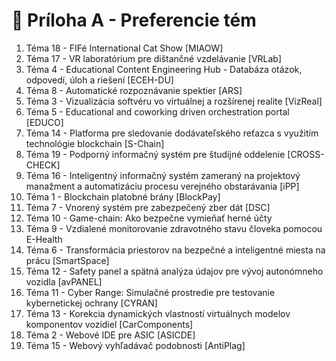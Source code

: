 # 🔢 Príloha A - Preferencie tém

1.  Téma 18 - FIFé International Cat Show [MIAOW]
2.	Téma 17 - VR laboratórium pre dištančné vzdelávanie [VRLab]
3.	Téma 4 - Educational Content Engineering Hub - Databáza otázok, odpovedí, úloh a riešení [ECEH-DU]
4.	Téma 8 - Automatické rozpoznávanie spektier [ARS]
5.	Téma 3 - Vizualizácia softvéru vo virtuálnej a rozšírenej realite [VizReal]
6.	Téma 5 - Educational and coworking driven orchestration portal [EDUCO]
7.	Téma 14 - Platforma pre sledovanie dodávateľského reťazca s využitím technológie blockchain [S-Chain]
8.	Téma 19 - Podporný informačný systém pre študijné oddelenie [CROSS-CHECK]
9.	Téma 16 - Inteligentný informačný systém zameraný na projektový manažment a automatizáciu procesu verejného obstarávania [iPP]
10.	Téma 1 - Blockchain platobné brány [BlockPay]
11.	Téma 7 - Vnorený systém pre zabezpečený zber dát [DSC]
12.	Téma 10 - Game-chain: Ako bezpečne vymieňať herné účty
13.	Téma 9 - Vzdialené monitorovanie zdravotného stavu človeka pomocou E-Health
14.	Téma 6 - Transformácia priestorov na bezpečné a inteligentné miesta na prácu [SmartSpace]
15.	Téma 12 - Safety panel a spätná analýza údajov pre vývoj autonómneho vozidla [avPANEL]
16.	Téma 11 - Cyber Range: Simulačné prostredie pre testovanie kybernetickej ochrany [CYRAN]
17.	Téma 13 - Korekcia dynamických vlastností virtuálnych modelov komponentov vozidiel [CarComponents]
18.	Téma 2 - Webové IDE pre ASIC [ASICDE]
19.	Téma 15 - Webový vyhľadávač podobnosti [AntiPlag]

